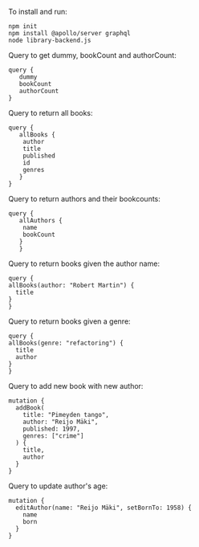 To install and run: 
```
npm init 
npm install @apollo/server graphql
node library-backend.js 
```

Query to get dummy, bookCount and authorCount: 
```
query {
   dummy
   bookCount 
   authorCount 
}
```

Query to return all books: 
```
query {
   allBooks {
    author
    title 
    published 
    id 
    genres 
   } 
}
```

Query to return authors and their bookcounts: 
```
query {
   allAuthors {
    name 
    bookCount
   }
   } 

```

Query to return books given the author name: 
```
query {
allBooks(author: "Robert Martin") {
  title
}
}
```

Query to return books given a genre: 
```
query {
allBooks(genre: "refactoring") {
  title
  author
}
}
```

Query to add new book with new author: 
```
mutation {
  addBook(
    title: "Pimeyden tango",
    author: "Reijo Mäki",
    published: 1997,
    genres: ["crime"]
  ) {
    title,
    author
  }
}
```

Query to update author's age: 
```
mutation {
  editAuthor(name: "Reijo Mäki", setBornTo: 1958) {
    name
    born
  }
}
```
